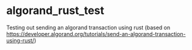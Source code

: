 # algorand_rust_test

Testing out sending an algorand transaction using rust (based on https://developer.algorand.org/tutorials/send-an-algorand-transaction-using-rust/)